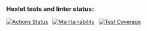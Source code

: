 ### Hexlet tests and linter status:
[![Actions Status](https://github.com/nunsez/backend-project-lvl3/workflows/hexlet-check/badge.svg)](https://github.com/nunsez/backend-project-lvl3/actions) &nbsp;
[![Maintainability](https://api.codeclimate.com/v1/badges/cf5f4d19e3d3ec2e91f7/maintainability)](https://codeclimate.com/github/nunsez/backend-project-lvl3/maintainability) &nbsp;
[![Test Coverage](https://api.codeclimate.com/v1/badges/cf5f4d19e3d3ec2e91f7/test_coverage)](https://codeclimate.com/github/nunsez/backend-project-lvl3/test_coverage)
